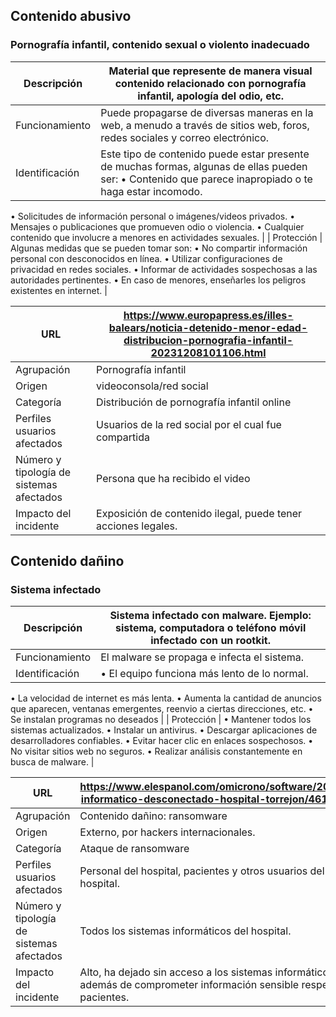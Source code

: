 ## Contenido abusivo

### Pornografía infantil, contenido sexual o violento inadecuado

| Descripción | Material que represente de manera visual contenido relacionado con pornografía infantil, apología del odio, etc. |
| --- | --- |
| Funcionamiento | Puede propagarse de diversas maneras en la web, a menudo a través de sitios web, foros, redes sociales y correo electrónico. |
| Identificación | Este tipo de contenido puede estar presente de muchas formas, algunas de ellas pueden ser:                                     • Contenido que parece inapropiado o te haga estar incomodo.
• Solicitudes de información personal o imágenes/videos privados.
• Mensajes o publicaciones que promueven odio o violencia.
• Cualquier contenido que involucre a menores en actividades sexuales. |
| Protección | Algunas medidas que se pueden tomar son:                                       • No compartir información personal con desconocidos en línea.
• Utilizar configuraciones de privacidad en redes sociales.
• Informar de actividades sospechosas a las autoridades pertinentes.
• En caso de menores, enseñarles los peligros existentes en internet. |

| URL | https://www.europapress.es/illes-balears/noticia-detenido-menor-edad-distribucion-pornografia-infantil-20231208101106.html |
| --- | --- |
| Agrupación | Pornografía infantil |
| Origen | videoconsola/red social |
| Categoría | Distribución de pornografía infantil online |
| Perfiles usuarios afectados | Usuarios de la red social por el cual fue compartida |
| Número y tipología de sistemas afectados | Persona que ha recibido el video |
| Impacto del incidente | Exposición de contenido ilegal, puede tener acciones legales. |

## **Contenido dañino**

### **Sistema infectado**

| Descripción | Sistema infectado con malware. Ejemplo: sistema, computadora o teléfono móvil infectado con un rootkit. |
| --- | --- |
| Funcionamiento | El malware se propaga e infecta el sistema. |
| Identificación | • El equipo funciona más lento de lo normal.
• La velocidad de internet es más lenta.
• Aumenta  la cantidad de anuncios que aparecen, ventanas emergentes, reenvio a ciertas direcciones, etc.
• Se instalan programas no deseados |
| Protección | • Mantener todos los sistemas actualizados.
• Instalar un antivirus.
• Descargar aplicaciones de desarrolladores confiables.
• Evitar hacer clic en enlaces sospechosos.
• No visitar sitios web no seguros.
• Realizar análisis constantemente en busca de malware. |

| URL | https://www.elespanol.com/omicrono/software/20200122/virus-informatico-desconectado-hospital-torrejon/461704059_0.html |
| --- | --- |
| Agrupación | Contenido dañino: ransomware |
| Origen | Externo, por hackers internacionales. |
| Categoría | Ataque de ransomware |
| Perfiles usuarios afectados | Personal del hospital, pacientes y otros usuarios del sistema del hospital. |
| Número y tipología de sistemas afectados | Todos los sistemas informáticos del hospital. |
| Impacto del incidente | Alto, ha dejado sin acceso a los sistemas informáticos del hospital, además de comprometer información sensible respecto a los pacientes. |
